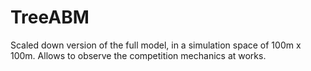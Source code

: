 # TreeABM

Scaled down version of the full model, in a simulation space of 100m x 100m. Allows to observe the competition mechanics at works.






